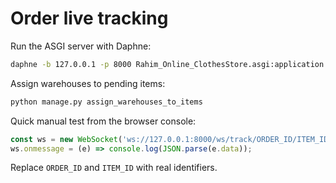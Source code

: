 # Order live tracking

Run the ASGI server with Daphne:

```bash
daphne -b 127.0.0.1 -p 8000 Rahim_Online_ClothesStore.asgi:application
```

Assign warehouses to pending items:

```bash
python manage.py assign_warehouses_to_items
```

Quick manual test from the browser console:

```javascript
const ws = new WebSocket('ws://127.0.0.1:8000/ws/track/ORDER_ID/ITEM_ID/');
ws.onmessage = (e) => console.log(JSON.parse(e.data));
```

Replace `ORDER_ID` and `ITEM_ID` with real identifiers.

